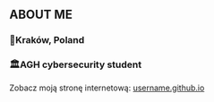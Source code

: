## ABOUT ME
### 📍Kraków, Poland
### 🏛️AGH cybersecurity student
Zobacz moją stronę internetową: [username.github.io](https://WojciechSliwa.github.io)

<!--
**WojciechSliwa/WojciechSliwa** is a ✨ _special_ ✨ repository because its `README.md` (this file) appears on your GitHub profile.

Here are some ideas to get you started:

- 🔭 I’m currently working on ...
- 🌱 I’m currently learning ...
- 👯 I’m looking to collaborate on ...
- 🤔 I’m looking for help with ...
- 💬 Ask me about ...
- 📫 How to reach me: ...
- 😄 Pronouns: ...
- ⚡ Fun fact: ...
-->
